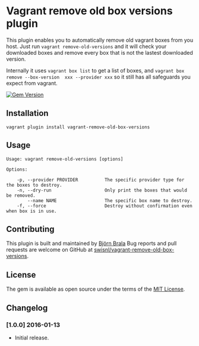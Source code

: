 # Vagrant remove old box versions plugin

This plugin enables you to automatically remove old vagrant boxes from you host. Just run ``vagrant remove-old-versions`` and it will check your downloaded boxes and remove every box that is not the lastest downloaded version.

Internally it uses ```vagrant box list``` to get a list of boxes, and ```vagrant box remove --box-version  xxx --provider xxx``` so it still has all safeguards you expect from vagrant.

[![Gem Version](https://badge.fury.io/rb/vagrant-remove-old-box-versions.svg)](https://badge.fury.io/rb/vagrant-remove-old-box-versions)

## Installation

```
vagrant plugin install vagrant-remove-old-box-versions
```

## Usage

```
Usage: vagrant remove-old-versions [options]

Options:

    -p, --provider PROVIDER          The specific provider type for the boxes to destroy.
    -n, --dry-run                    Only print the boxes that would be removed.
        --name NAME                  The specific box name to destroy.
    -f, --force                      Destroy without confirmation even when box is in use.
```

## Contributing

This plugin is built and maintained by [Björn Brala](https://www.swis.nl/over-ons/bjorn-brala)
Bug reports and pull requests are welcome on GitHub at [swisnl/vagrant-remove-old-box-versions](https://github.com/swisnl/vagrant-remove-old-box-versions).


## License

The gem is available as open source under the terms of the [MIT License](http://opensource.org/licenses/MIT).

## Changelog

### [1.0.0] 2016-01-13

* Initial release.
